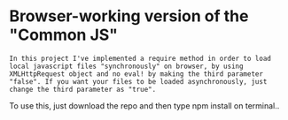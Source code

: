 # Browser-working version of the "Common JS"

    In this project I've implemented a require method in order to load local javascript files "synchronously" on browser, by using XMLHttpRequest object and no eval! by making the third parameter "false". If you want your files to be loaded asynchronously, just change the third parameter as "true".
To use this, just download the repo and then type npm install on terminal..

